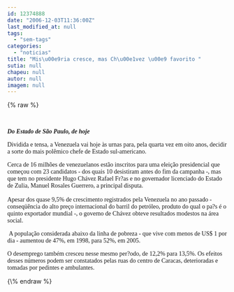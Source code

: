 ```yaml
---
id: 12374888
date: "2006-12-03T11:36:00Z"
last_modified_at: null
tags:
  - "sem-tags"
categories:
  - "noticias"
title: "Mis\u00e9ria cresce, mas Ch\u00e1vez \u00e9 favorito "
sutia: null
chapeu: null
autor: null
imagem: null
---
```

{\% raw %}
<p><P>&nbsp;</P><I></p>
<p><P><FONT face=Verdana><STRONG>Do Estado de São Paulo, de hoje</STRONG></FONT></P></I></p>
<p><P><FONT face=Verdana>Dividida e tensa, a Venezuela vai hoje às urnas para, pela quarta vez em oito anos, decidir a sorte do mais polêmico chefe de Estado sul-americano. </FONT></P></p>
<p><P><FONT face=Verdana>Cerca de 16 milhões de venezuelanos estão inscritos para uma eleição presidencial que começou com 23 candidatos - dos quais 10 desistiram antes do fim da campanha -, mas que tem no presidente Hugo Chávez Rafael Fr?as e no governador licenciado do Estado de Zulia, Manuel Rosales Guerrero, a principal disputa.<BR><BR>Apesar dos quase 9,5% de crescimento registrados pela Venezuela no ano passado - conseqüência do alto preço internacional do barril do petróleo, produto do qual o pa?s é o quinto exportador mundial -, o governo de Chávez obteve resultados modestos na área social.</FONT></P></p>
<p><P><FONT face=Verdana>&nbsp;A população considerada abaixo da linha de pobreza - que vive com menos de US$ 1 por dia - aumentou de 47%, em 1998, para 52%, em 2005. </FONT></P></p>
<p><P><FONT face=Verdana>O desemprego também cresceu nesse mesmo per?odo, de 12,2% para 13,5%. Os efeitos desses números podem ser constatados pelas ruas do centro de Caracas, deterioradas e tomadas por pedintes e ambulantes.<BR></P></FONT> </p>
{\% endraw %}